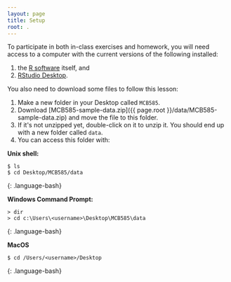 ```yaml
---
layout: page
title: Setup
root: .
---
```


To participate in both in-class exercises and homework, you will need access to a computer with the current versions of the following installed:

1. the [R software](https://cran.r-project.org/) itself, and
1. [RStudio Desktop](https://www.rstudio.com/products/rstudio/download/#download).

You also need to download some files to follow this lesson:

1. Make a new folder in your Desktop called `MCB585`.
2. Download [MCB585-sample-data.zip]({{ page.root }}/data/MCB585-sample-data.zip)
   and move the file to this folder.
3. If it's not unzipped yet, double-click on it to unzip it. You should end up
   with a new folder called `data`.
4. You can access this folder with:

**Unix shell:** 
~~~
$ ls
$ cd Desktop/MCB585/data
~~~
{: .language-bash}

**Windows Command Prompt:** 
~~~
> dir
> cd c:\Users\<username>\Desktop\MCB585\data
~~~
{: .language-bash}

**MacOS** 
~~~
$ cd /Users/<username>/Desktop
~~~
{: .language-bash}
